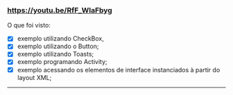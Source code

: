 ### https://youtu.be/RfF_WlaFbyg

O que foi visto:

* [x] exemplo utilizando CheckBox,
* [x] exemplo utilizando o Button;
* [x] exemplo utilizando Toasts;
* [x] exemplo programando Activity;
* [x] exemplo acessando os elementos de interface instanciados à partir do layout XML;

-------------------------------------------------------------------------------------

